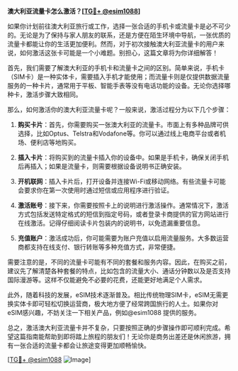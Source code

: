 **澳大利亚流量卡怎么激活？[[TG💪+ @esim1088](https://t.me/s/esim1088)]**

如果你计划前往澳大利亚旅行或工作，选择一张合适的手机卡或流量卡是必不可少的。无论是为了保持与家人朋友的联系，还是方便在陌生环境中导航，一张优质的流量卡都能让你的生活更加便利。然而，对于初次接触澳大利亚流量卡的用户来说，如何激活这张卡可能是一个小难题。别担心，这篇文章将为你详细解答！

首先，我们需要了解澳大利亚的手机卡和流量卡之间的区别。简单来说，手机卡（SIM卡）是一种实体卡，需要插入手机才能使用；而流量卡则是仅提供数据流量服务的一种卡片，通常用于平板、智能手表等没有电话功能的设备。无论你选择哪种卡，激活步骤大致相同。

那么，如何激活你的澳大利亚流量卡呢？一般来说，激活过程分为以下几个步骤：

1. **购买卡片**：首先，你需要购买一张澳大利亚的流量卡。市面上有多种品牌可供选择，比如Optus、Telstra和Vodafone等。你可以通过线上电商平台或者机场、便利店等地购买。

2. **插入卡片**：将购买到的流量卡插入你的设备中。如果是手机卡，确保关闭手机后再插入；如果是流量卡，则需要根据设备说明书正确安装。

3. **开机联网**：插入卡片后，打开设备并连接Wi-Fi或移动网络。有些流量卡可能会要求你在第一次使用时通过短信或应用程序进行验证。

4. **激活账号**：接下来，你需要按照卡上的说明进行激活操作。通常情况下，激活方式包括发送特定格式的短信到指定号码，或者登录卡商提供的官方网站进行在线激活。记得仔细阅读卡片包装内的说明书，以免遗漏重要信息。

5. **充值账户**：激活成功后，你可能需要为账户充值以启用流量服务。大多数运营商都支持在线支付、银行转账等多种充值方式，非常便捷。

需要注意的是，不同的流量卡可能有不同的套餐和服务内容。因此，在购买之前，建议先了解清楚各种套餐的特点，比如包含的流量大小、通话分钟数以及是否支持国际漫游等。这样不仅能避免不必要的花费，还能更好地满足个人需求。

此外，随着科技的发展，eSIM技术逐渐普及。相比传统物理SIM卡，eSIM无需更换实体卡即可轻松切换运营商，极大地方便了经常跨国旅行的人士。如果你对eSIM感兴趣，不妨关注一下相关产品，例如@esim1088 提供的服务。

总之，激活澳大利亚流量卡并不复杂，只要按照正确的步骤操作即可顺利完成。希望这篇指南能帮助到即将踏上旅程的朋友们！无论你是商务出差还是休闲旅游，拥有一张合适的流量卡都会让旅途变得更加顺畅愉快。

[[TG💪+ @esim1088](https://t.me/s/esim1088) ![Image](https://i.postimg.cc/4NQfJmqS/Snipaste-2025-05-13-00-14-12.png)]